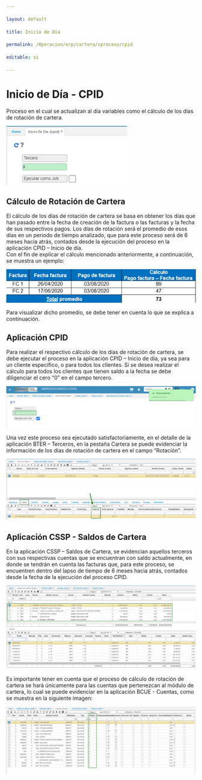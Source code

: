```yaml
---

layout: default

title: Inicio de Día

permalink: /Operacion/erp/cartera/cproceso/cpid

editable: si

---
```




# Inicio de Día - CPID


Proceso en el cual se actualizan al día variables como el cálculo de los días de rotación de cartera.  

![](cpid.png)  

##  Cálculo de Rotación de Cartera  

El cálculo de los días de rotación de cartera se basa en obtener los días que han pasado entre la fecha de creación de la factura o las facturas y la fecha de sus respectivos pagos. Los días de rotación será el promedio de esos días en un periodo de tiempo analizado, que para este proceso será de 6 meses hacia atrás, contados desde la ejecución del proceso en la aplicación CPID – Inicio de día.  
Con el fin de explicar el cálculo mencionado anteriormente, a continuación, se muestra un ejemplo:  

![](cpid1.png)  

Para visualizar dicho promedio, se debe tener en cuenta lo que se explica a continuación.  

##  Aplicación CPID  

Para realizar el respectivo cálculo de los días de rotación de cartera, se debe ejecutar el proceso en la aplicación CPID – Inicio de día, ya sea para un cliente específico, o para todos los clientes. Si se desea realizar el cálculo para todos los clientes que tienen saldo a la fecha se debe diligenciar el cero “0” en el campo tercero. 

![](cpid2.png)  

Una vez este proceso sea ejecutado satisfactoriamente, en el detalle de la aplicación BTER – Terceros, en la pestaña Cartera se puede evidenciar la información de los días de rotación de cartera en el campo “Rotación”.  

![](cpid3.png)  

##  Aplicación CSSP - Saldos de Cartera  

En la aplicación CSSP – Saldos de Cartera, se evidencian aquellos terceros con sus respectivas cuentas que se encuentran con saldo actualmente, en donde se tendrán en cuenta las facturas que, para este proceso, se encuentren dentro del lapso de tiempo de 6 meses hacia atrás, contados desde la fecha de la ejecución del proceso CPID.  

![](cpid4.png)  

Es importante tener en cuenta que el proceso de cálculo de rotación de cartera se hará únicamente para las cuentas que pertenezcan al módulo de cartera, lo cual se puede evidenciar en la aplicación BCUE - Cuentas, como se muestra en la siguiente imagen:  

![](cpid5.png)  


















